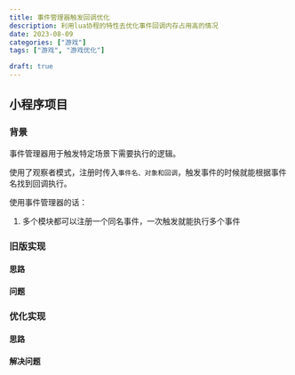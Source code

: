 ```yaml
---
title: 事件管理器触发回调优化
description: 利用lua协程的特性去优化事件回调内存占用高的情况
date: 2023-08-09
categories: ["游戏"]
tags: ["游戏", "游戏优化"]

draft: true
---
```


## 小程序项目

### 背景

事件管理器用于触发特定场景下需要执行的逻辑。

使用了观察者模式，注册时传入`事件名、对象和回调`，触发事件的时候就能根据事件名找到回调执行。

使用事件管理器的话：

1. 多个模块都可以注册一个同名事件，一次触发就能执行多个事件

### 旧版实现

#### 思路

#### 问题

### 优化实现

#### 思路

#### 解决问题

